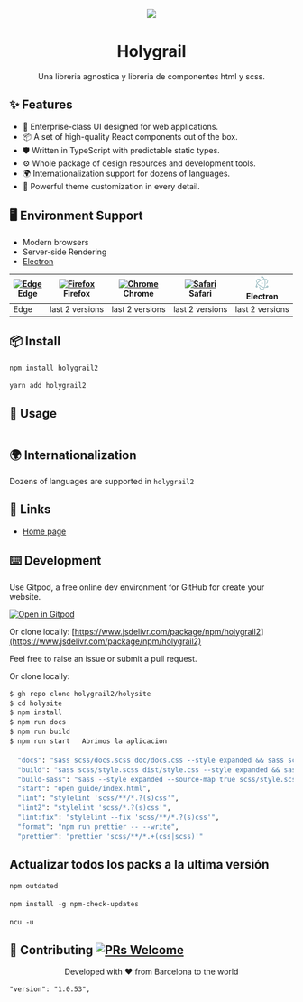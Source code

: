 <p align="center">
  <a href="https://holyguide.es">
    <img width="200" src="https://res.cloudinary.com/manuel-ruiz/image/upload/v1576145416/holygrail/logoholy.svg">
  </a>
</p>

<h1 align="center">Holygrail</h1>

<div align="center">


Una libreria agnostica y libreria de componentes html y scss. 

[npm-url]: https://www.npmjs.com/package/holygrail2
[github-action-url]: https://github.com/ant-design/ant-design/actions?query=workflow%3A%22%E2%9C%85+test%22
[download-url]: https://npmjs.org/package/holygrail2


</div>


## ✨ Features

- 🌈 Enterprise-class UI designed for web applications.
- 📦 A set of high-quality React components out of the box.
- 🛡 Written in TypeScript with predictable static types.
- ⚙️ Whole package of design resources and development tools.
- 🌍 Internationalization support for dozens of languages.
- 🎨 Powerful theme customization in every detail.

## 🖥 Environment Support

- Modern browsers
- Server-side Rendering
- [Electron](https://www.electronjs.org/)

| [<img src="https://raw.githubusercontent.com/alrra/browser-logos/master/src/edge/edge_48x48.png" alt="Edge" width="24px" height="24px" />](http://godban.github.io/browsers-support-badges/)<br>Edge | [<img src="https://raw.githubusercontent.com/alrra/browser-logos/master/src/firefox/firefox_48x48.png" alt="Firefox" width="24px" height="24px" />](http://godban.github.io/browsers-support-badges/)<br>Firefox | [<img src="https://raw.githubusercontent.com/alrra/browser-logos/master/src/chrome/chrome_48x48.png" alt="Chrome" width="24px" height="24px" />](http://godban.github.io/browsers-support-badges/)<br>Chrome | [<img src="https://raw.githubusercontent.com/alrra/browser-logos/master/src/safari/safari_48x48.png" alt="Safari" width="24px" height="24px" />](http://godban.github.io/browsers-support-badges/)<br>Safari | [<img src="https://raw.githubusercontent.com/alrra/browser-logos/master/src/electron/electron_48x48.png" alt="Electron" width="24px" height="24px" />](http://godban.github.io/browsers-support-badges/)<br>Electron |
| --- | --- | --- | --- | --- |
| Edge | last 2 versions | last 2 versions | last 2 versions | last 2 versions |

## 📦 Install

```bash
npm install holygrail2
```

```bash
yarn add holygrail2
```

## 🔨 Usage

```css

```



## 🌍 Internationalization

Dozens of languages are supported in `holygrail2`

## 🔗 Links

- [Home page](https://holyguide.es/)


## ⌨️ Development

Use Gitpod, a free online dev environment for GitHub for create your website.

[![Open in Gitpod](https://gitpod.io/button/open-in-gitpod.svg)](https://github.com/holygrail2/holysite)


Or clone locally:
[https://www.jsdelivr.com/package/npm/holygrail2](https://www.jsdelivr.com/package/npm/holygrail2)

Feel free to raise an issue or submit a pull request.


Or clone locally:

```bash
$ gh repo clone holygrail2/holysite
$ cd holysite
$ npm install
$ npm run docs
$ npm run build
$ npm run start   Abrimos la aplicacion

  "docs": "sass scss/docs.scss doc/docs.css --style expanded && sass scss/docs.scss doc/docs.min.css --style compressed",
  "build": "sass scss/style.scss dist/style.css --style expanded && sass scss/style.scss dist/style.min.css --style compressed",
  "build-sass": "sass --style expanded --source-map true scss/style.scss dist/style.css  &&  sass --output-style expanded --source-map true scss/docs.scss doc/docs.css",
  "start": "open guide/index.html",
  "lint": "stylelint 'scss/**/*.?(s)css'",
  "lint2": "stylelint 'scss/*.?(s)css'",
  "lint:fix": "stylelint --fix 'scss/**/*.?(s)css'",
  "format": "npm run prettier -- --write",
  "prettier": "prettier 'scss/**/*.+(css|scss)'"

```
## Actualizar todos los packs a la ultima versión

``````
npm outdated

npm install -g npm-check-updates

ncu -u
``````




## 🤝 Contributing [![PRs Welcome](https://img.shields.io/badge/PRs-welcome-brightgreen.svg?style=flat-square)](http://makeapullrequest.com)


<p align="center">
Developed with ❤️ from Barcelona to the world
</p>



    "version": "1.0.53",